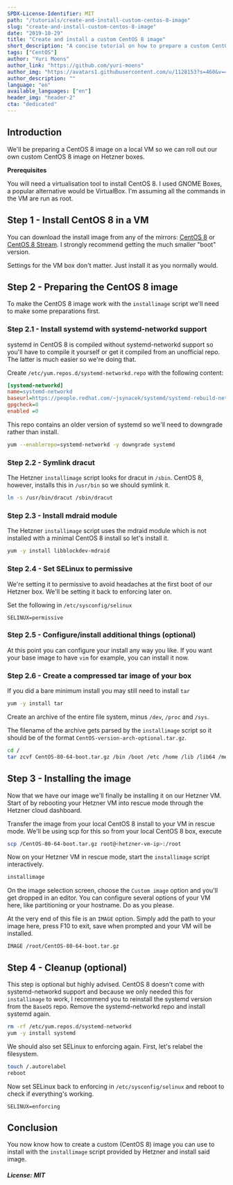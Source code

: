 ```yaml
---
SPDX-License-Identifier: MIT
path: "/tutorials/create-and-install-custom-centos-8-image"
slug: "create-and-install-custom-centos-8-image"
date: "2019-10-29"
title: "Create and install a custom CentOS 8 image"
short_description: "A concise tutorial on how to prepare a custom CentOS 8 image for installation through the Hetzner rescue mode using the installimage script."
tags: ["CentOS"]
author: "Yuri Moens"
author_link: "https://github.com/yuri-moens"
author_img: "https://avatars1.githubusercontent.com/u/1128153?s=460&v=4"
author_description: ""
language: "en"
available_languages: ["en"]
header_img: "header-2"
cta: "dedicated"
---
```


## Introduction

We'll be preparing a CentOS 8 image on a local VM so we can roll out our own custom CentOS 8 image on Hetzner boxes.

**Prerequisites**

You will need a virtualisation tool to install CentOS 8. I used GNOME Boxes, a popular alternative would be VirtualBox. I'm assuming all the commands in the VM are run as root.

## Step 1 - Install CentOS 8 in a VM

You can download the install image from any of the mirrors: [CentOS 8](https://vault.centos.org/8.5.2111/isos/x86_64/) or [CentOS 8 Stream](https://vault.centos.org/8-stream/isos/x86_64/). I strongly recommend getting the much smaller "boot" version.

Settings for the VM box don't matter. Just install it as you normally would.

## Step 2 - Preparing the CentOS 8 image

To make the CentOS 8 image work with the `installimage` script we'll need to make some preparations first.

### Step 2.1 - Install systemd with systemd-networkd support

systemd in CentOS 8 is compiled without systemd-networkd support so you'll have to compile it yourself or get it compiled from an unofficial repo. The latter is much easier so we're doing that.

Create `/etc/yum.repos.d/systemd-networkd.repo` with the following content:

```ini
[systemd-networkd]
name=systemd-networkd
baseurl=https://people.redhat.com/~jsynacek/systemd/systemd-rebuild-networkd/rhel-8.dev-x86_64/
gpgcheck=0
enabled =0
```

This repo contains an older version of systemd so we'll need to downgrade rather than install.

```bash
yum --enablerepo=systemd-networkd -y downgrade systemd
```

### Step 2.2 - Symlink dracut

The Hetzner `installimage` script looks for dracut in `/sbin`. CentOS 8, however, installs this in `/usr/bin` so we should symlink it.

```bash
ln -s /usr/bin/dracut /sbin/dracut
```

### Step 2.3 - Install mdraid module

The Hetzner `installimage` script uses the mdraid module which is not installed with a minimal CentOS 8 install so let's install it.

```bash
yum -y install libblockdev-mdraid
```

### Step 2.4 - Set SELinux to permissive

We're setting it to permissive to avoid headaches at the first boot of our Hetzner box. We'll be setting it back to enforcing later on.

Set the following in `/etc/sysconfig/selinux`

```
SELINUX=permissive
```

### Step 2.5 - Configure/install additional things (optional)

At this point you can configure your install any way you like. If you want your base image to have `vim` for example, you can install it now.

### Step 2.6 - Create a compressed tar image of your box

If you did a bare minimum install you may still need to install `tar`

```bash
yum -y install tar
```

Create an archive of the entire file system, minus `/dev`, `/proc` and `/sys`.

The filename of the archive gets parsed by the `installimage` script so it should be of the format `CentOS-version-arch-optional.tar.gz`.

```bash
cd /
tar zcvf CentOS-80-64-boot.tar.gz /bin /boot /etc /home /lib /lib64 /media /mnt /opt /root /run /sbin /srv /tmp /usr /var
```

## Step 3 - Installing the image

Now that we have our image we'll finally be installing it on our Hetzner VM. Start of by rebooting your Hetzner VM into rescue mode through the Hetzner cloud dashboard.

Transfer the image from your local CentOS 8 install to your VM in rescue mode. We'll be using scp for this so from your local CentOS 8 box, execute

```bash
scp /CentOS-80-64-boot.tar.gz root@<hetzner-vm-ip>:/root
```

Now on your Hetzner VM in rescue mode, start the `installimage` script interactively.

```bash
installimage
```

On the image selection screen, choose the `Custom image` option and you'll get dropped in an editor. You can configure several options of your VM here, like partitioning or your hostname. Do as you please.

At the very end of this file is an `IMAGE` option. Simply add the path to your image here, press F10 to exit, save when prompted and your VM will be installed.

```
IMAGE /root/CentOS-80-64-boot.tar.gz
```

## Step 4 - Cleanup (optional)

This step is optional but highly advised. CentOS 8 doesn't come with systemd-networkd support and because we only needed this for `installimage` to work, I recommend you to reinstall the systemd version from the `BaseOS` repo. Remove the systemd-networkd repo and install systemd again.

```bash
rm -rf /etc/yum.repos.d/systemd-networkd
yum -y install systemd
```

We should also set SELinux to enforcing again. First, let's relabel the filesystem.

```bash
touch /.autorelabel
reboot
```

Now set SELinux back to enforcing in `/etc/sysconfig/selinux` and reboot to check if everything's working.

```
SELINUX=enforcing
```

## Conclusion

You now know how to create a custom (CentOS 8) image you can use to install with the `installimage` script provided by Hetzner and install said image.

##### License: MIT

<!--

Contributor's Certificate of Origin

By making a contribution to this project, I certify that:

(a) The contribution was created in whole or in part by me and I have
    the right to submit it under the license indicated in the file; or

(b) The contribution is based upon previous work that, to the best of my
    knowledge, is covered under an appropriate license and I have the
    right under that license to submit that work with modifications,
    whether created in whole or in part by me, under the same license
    (unless I am permitted to submit under a different license), as
    indicated in the file; or

(c) The contribution was provided directly to me by some other person
    who certified (a), (b) or (c) and I have not modified it.

(d) I understand and agree that this project and the contribution are
    public and that a record of the contribution (including all personal
    information I submit with it, including my sign-off) is maintained
    indefinitely and may be redistributed consistent with this project
    or the license(s) involved.

Signed-off-by: Yuri Moens <yuri.moens@gmail.com>

-->
